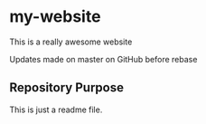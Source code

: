 # my-website

This is a really awesome website

Updates made on master on GitHub before rebase

## Repository Purpose

This is just a readme file.
